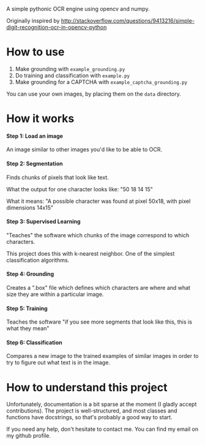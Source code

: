 A simple pythonic OCR engine using opencv and numpy.

Originally inspired by
http://stackoverflow.com/questions/9413216/simple-digit-recognition-ocr-in-opencv-python

How to use
==========

1. Make grounding with `example_grounding.py`
2. Do training and classification with `example.py`
3. Make grounding for a CAPTCHA with `example_captcha_grounding.py`

You can use your own images, by placing them on the `data` directory.

How it works
==================

#### Step 1: Load an image

An image similar to other images you'd like to be able to OCR.

#### Step 2: Segmentation

Finds chunks of pixels that look like text.

What the output for one character looks like:
"50 18 14 15"

What it means:
"A possible character was found at pixel 50x18, with pixel dimensions 14x15"

#### Step 3: Supervised Learning

"Teaches" the software which chunks of the image correspond to which characters.

This project does this with k-nearest neighbor. One of the simplest classification algorithms.

#### Step 4: Grounding

Creates a ".box" file which defines which characters are where and what size they are within a particular image.

#### Step 5: Training

Teaches the software "if you see more segments that look like this, this is what they mean"

#### Step 6: Classification

Compares a new image to the trained examples of similar images in order to try to figure out what text is in the image.

How to understand this project
==============================

Unfortunately, documentation is a bit sparse at the moment (I 
gladly accept contributions).
The project is well-structured, and most classes and functions have 
docstrings, so that's probably a good way to start.

If you need any help, don't hesitate to contact me. You can find my 
email on my github profile.
